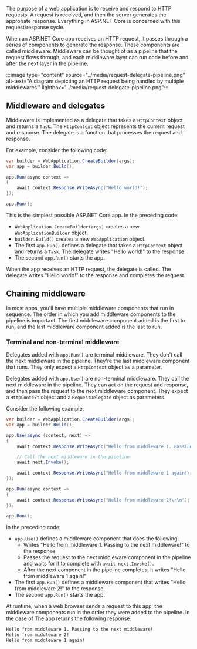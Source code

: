 The purpose of a web application is to receive and respond to HTTP requests. A request is received, and then the server generates the approriate response. Everything in ASP.NET Core is concerned with this request/response cycle.

When an ASP.NET Core app receives an HTTP request, it passes through a series of components to generate the response. These components are called middleware.  Middleware can be thought of as a pipeline that the request flows through, and each middleware layer can run code before and after the next layer in the pipeline.

:::image type="content" source="../media/request-delegate-pipeline.png" alt-text="A diagram depicting an HTTP request being handled by multiple middlewares."  lightbox="../media/request-delegate-pipeline.png":::

## Middleware and delegates

Middleware is implemented as a delegate that takes a `HttpContext` object and returns a `Task`. The `HttpContext` object represents the current request and response. The delegate is a function that processes the request and response.

For example, consider the following code:

```csharp
var builder = WebApplication.CreateBuilder(args);
var app = builder.Build();

app.Run(async context =>
{
    await context.Response.WriteAsync("Hello world!");
});

app.Run();
```

This is the simplest possible ASP.NET Core app. In the preceding code:

- `WebApplication.CreateBuilder(args)` creates a new `WebApplicationBuilder` object.
- `builder.Build()` creates a new `WebApplication` object.
- The first `app.Run()` defines a delegate that takes a `HttpContext` object and returns a `Task`. The delegate writes "Hello world!" to the response.
- The second `app.Run()` starts the app.

When the app receives an HTTP request, the delegate is called. The delegate writes "Hello world!" to the response and completes the request.

## Chaining middleware

In most apps, you'll have multiple middleware components that run in sequence. The order in which you add middleware components to the pipeline is important. The first middleware component added is the first to run, and the last middleware component added is the last to run.

### Terminal and non-terminal middleware

Delegates added with `app.Run()` are terminal middleware. They don't call the next middleware in the pipeline. They're the last middleware component that runs. They only expect a `HttpContext` object as a parameter.

Delegates added with `app.Use()` are non-terminal middleware. They call the next middleware in the pipeline. They can act on the request and response, and then pass the request to the next middleware component. They expect a `HttpContext` object and a `RequestDelegate` object as parameters.

Consider the following example:

```csharp
var builder = WebApplication.CreateBuilder(args);
var app = builder.Build();

app.Use(async (context, next) =>
{
    await context.Response.WriteAsync("Hello from middleware 1. Passing to the next middleware!\r\n");

    // Call the next middleware in the pipeline
    await next.Invoke();

    await context.Response.WriteAsync("Hello from middleware 1 again!\r\n");
});

app.Run(async context =>
{
    await context.Response.WriteAsync("Hello from middleware 2!\r\n");
});

app.Run();
```

In the preceding code:

- `app.Use()` defines a middleware component that does the following:
    - Writes "Hello from middleware 1. Passing to the next middleware!" to the response.
    - Passes the request to the next middleware component in the pipeline and waits for it to complete with `await next.Invoke()`.
    - After the next component in the pipeline completes, it writes "Hello from middleware 1 again!"
- The first `app.Run()` defines a middleware component that writes "Hello from middleware 2!" to the response.
- The second `app.Run()` starts the app.

At runtime, when a web browser sends a request to this app, the middleware components run in the order they were added to the pipeline. In the case of The app returns the following response:

```md
Hello from middleware 1. Passing to the next middleware!
Hello from middleware 2!
Hello from middleware 1 again!
```

## 







